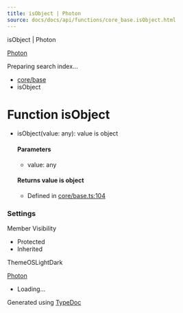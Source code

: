 ```yaml
---
title: isObject | Photon
source: docs/docs/api/functions/core_base.isObject.html
---
```


isObject | Photon

[Photon](../index.html)




Preparing search index...

* [core/base](../modules/core_base.html)
* isObject

# Function isObject

* isObject(value: any): value is object

  #### Parameters

  + value: any

  #### Returns value is object

  + Defined in [core/base.ts:104](https://github.com/mwhite454/photon/blob/main/packages/photon/src/core/base.ts#L104)

### Settings

Member Visibility

* Protected
* Inherited

ThemeOSLightDark

[Photon](../index.html)

* Loading...

Generated using [TypeDoc](https://typedoc.org/)
